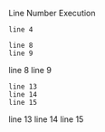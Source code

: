 Line Number Execution

``` cat
line 4
```

``` cat
line 8
line 9
```

<!-- notebook output start -->
<!-- notebook output modified 2025-03-13T19:19:06 -->

line 8
line 9

<!-- notebook output end -->

``` cat
line 13
line 14
line 15
```

<!-- notebook output start -->
<!-- notebook output modified 2025-03-13T19:19:06 -->

line 13
line 14
line 15

<!-- notebook output end -->
